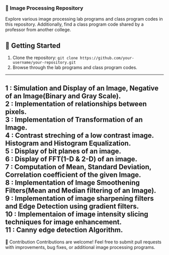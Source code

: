 ### 📸 Image Processing Repository

Explore various image processing lab programs and class program codes in this repository. Additionally, find a class program code shared by a professor from another college.

## 🚀 Getting Started
1. Clone the repository: `git clone https://github.com/your-username/your-repository.git`
2. Browse through the lab programs and class program codes.

----
1 : Simulation and Display of an Image, Negative of an Image(Binary and Gray Scale).<br> 
2 : Implementation of relationships between pixels.<br> 
3 : Implementation of Transformation of an Image.<br> 
4 : Contrast streching of a low contrast image. Histogram and Histogram Equalization.<br> 
5 : Display of bit planes of an image.<br> 
6 : Display of FFT(1-D & 2-D) of an image.<br> 
7 : Computation of Mean, Standard Deviation, Correlation coefficient of the given Image.<br> 
8 : Implementation of Image Smoothening Filters(Mean and Median filtering of an Image).<br> 
9 : Implementation of image sharpening filters and Edge Detection using gradient filters.<br> 
10 : Implementaion of image intensity slicing techniques for image enhancement.<br> 
11 : Canny edge detection Algorithm.<br> 
----
🤝 Contribution
Contributions are welcome! Feel free to submit pull requests with improvements, bug fixes, or additional image processing programs.
